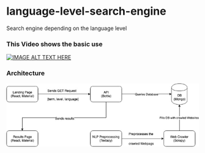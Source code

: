 # language-level-search-engine
Search engine depending on the language level

### This Video shows the basic use

[![IMAGE ALT TEXT HERE](http://img.youtube.com/vi/PUorFd57_fE/0.jpg)](http://www.youtube.com/watch?v=PUorFd57_fE)

### Architecture

 ![Architecture](docs/LanguageLevelSearchEngine.jpg)
